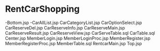 # RentCarShopping
-Bottom.jsp -CarAllList.jsp
CarCategoryList.jsp
CarOptionSelect.jsp
CarReserveDel.jsp
CarReserveInfo.jsp
CarReserveMain.jsp
CarReserveResult.jsp
CarReserveView.jsp
CarServeTable.sql
CarTable.sql
Center.jsp
MemberLogin.jsp
MemberLoginProc.jsp
MemberRegister.jsp
MemberRegisterProc.jsp
MemberTable.sql
RentcarMain.jsp
Top.jsp
